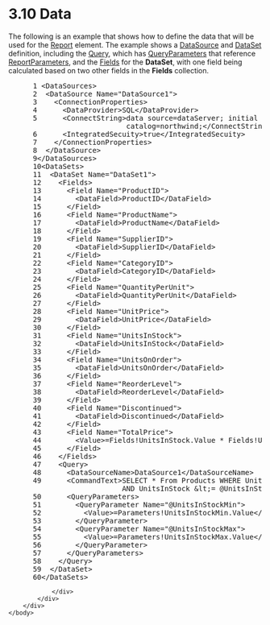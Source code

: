 <html dir="LTR" xmlns:mshelp="http://msdn.microsoft.com/mshelp" xmlns:ddue="http://ddue.schemas.microsoft.com/authoring/2003/5" xmlns:xlink="http://www.w3.org/1999/xlink" xmlns:tool="http://www.microsoft.com/tooltip">
    <head>
        <meta http-equiv="Content-Type" content="text/html; CHARSET=utf-8"></meta>
        <meta name="save" content="history"></meta>
        <title>3.10 Data</title>
        <xml>
            <mshelp:toctitle title="3.10 Data"></mshelp:toctitle>
            <mshelp:rltitle title="[MS-RDL]: Data"></mshelp:rltitle>
            <mshelp:keyword index="A" term="24732d09-a669-491a-859c-cd81454ba1c9"></mshelp:keyword>
            <mshelp:attr name="DCSext.ContentType" value="open specification"></mshelp:attr>
            <mshelp:attr name="AssetID" value="24732d09-a669-491a-859c-cd81454ba1c9"></mshelp:attr>
            <mshelp:attr name="TopicType" value="kbRef"></mshelp:attr>
            <mshelp:attr name="DCSext.Title" value="[MS-RDL]: Data" />
        </xml>
    </head>
    <body>
        <div id="header">
            <h1 class="heading">3.10 Data</h1>
        </div>
        <div id="mainSection">
            <div id="mainBody">
                <div id="allHistory" class="saveHistory"></div>
                <div id="sectionSection0" class="section" name="collapseableSection">
                    

<p>The following is an example that shows how to define the
data that will be used for the <a href="6bbaafec-020b-406c-b4e7-5e4318b616cb.htm">Report</a> element. The
example shows a <a href="0f098196-d1a1-4668-ac38-70331cc05041.htm">DataSource</a>
and <a href="a14782b0-2e2f-4305-83a3-3de3fd750b6a.htm">DataSet</a> definition,
including the <a href="1d2b1998-e078-435f-8c03-a3d894a9843e.htm">Query</a>,
which has <a href="081969ed-8ea0-44b5-b492-6778820cda0f.htm">QueryParameters</a>
that reference <a href="615fae60-39c0-4770-8735-bdcf6d368031.htm">ReportParameters</a>,
and the <a href="82dd5f5a-227b-4781-8a5e-151924daa37f.htm">Fields</a> for the <b>DataSet</b>,
with one field being calculated based on two other fields in the <b>Fields</b>
collection. </p>

<dl>
<dd>
<div><pre> 1 &lt;DataSources&gt;
 2  &lt;DataSource Name=&quot;DataSource1&quot;&gt;
 3    &lt;ConnectionProperties&gt;
 4      &lt;DataProvider&gt;SQL&lt;/DataProvider&gt;
 5      &lt;ConnectString&gt;data source=dataServer; initial 
                       catalog=northwind;&lt;/ConnectString&gt;
 6      &lt;IntegratedSecuity&gt;true&lt;/IntegratedSecuity&gt;
 7    &lt;/ConnectionProperties&gt;
 8  &lt;/DataSource&gt;
 9&lt;/DataSources&gt;
 10&lt;DataSets&gt;
 11  &lt;DataSet Name=&quot;DataSet1&quot;&gt;
 12    &lt;Fields&gt;
 13      &lt;Field Name=&quot;ProductID&quot;&gt;
 14        &lt;DataField&gt;ProductID&lt;/DataField&gt;
 15      &lt;/Field&gt;
 16      &lt;Field Name=&quot;ProductName&quot;&gt;
 17        &lt;DataField&gt;ProductName&lt;/DataField&gt;
 18      &lt;/Field&gt;
 19      &lt;Field Name=&quot;SupplierID&quot;&gt;
 20        &lt;DataField&gt;SupplierID&lt;/DataField&gt;
 21      &lt;/Field&gt;
 22      &lt;Field Name=&quot;CategoryID&quot;&gt;
 23        &lt;DataField&gt;CategoryID&lt;/DataField&gt;
 24      &lt;/Field&gt;
 25      &lt;Field Name=&quot;QuantityPerUnit&quot;&gt;
 26        &lt;DataField&gt;QuantityPerUnit&lt;/DataField&gt;
 27      &lt;/Field&gt;
 28      &lt;Field Name=&quot;UnitPrice&quot;&gt;
 29        &lt;DataField&gt;UnitPrice&lt;/DataField&gt;
 30      &lt;/Field&gt;
 31      &lt;Field Name=&quot;UnitsInStock&quot;&gt;
 32        &lt;DataField&gt;UnitsInStock&lt;/DataField&gt;
 33      &lt;/Field&gt;
 34      &lt;Field Name=&quot;UnitsOnOrder&quot;&gt;
 35        &lt;DataField&gt;UnitsOnOrder&lt;/DataField&gt;
 36      &lt;/Field&gt;
 37      &lt;Field Name=&quot;ReorderLevel&quot;&gt;
 38        &lt;DataField&gt;ReorderLevel&lt;/DataField&gt;
 39      &lt;/Field&gt;
 40      &lt;Field Name=&quot;Discontinued&quot;&gt;
 41        &lt;DataField&gt;Discontinued&lt;/DataField&gt;
 42      &lt;/Field&gt;
 43      &lt;Field Name=&quot;TotalPrice&quot;&gt;
 44        &lt;Value&gt;=Fields!UnitsInStock.Value * Fields!UnitPrice.Value&lt;/Value&gt;
 45      &lt;/Field&gt;
 46    &lt;/Fields&gt;
 47    &lt;Query&gt;
 48      &lt;DataSourceName&gt;DataSource1&lt;/DataSourceName&gt;
 49      &lt;CommandText&gt;SELECT * From Products WHERE UnitsInStock &amp;gt;= @UnitsInStockMin 
                      AND UnitsInStock &amp;lt;= @UnitsInStockMax;&lt;/CommandText&gt;
 50      &lt;QueryParameters&gt;
 51        &lt;QueryParameter Name=&quot;@UnitsInStockMin&quot;&gt;
 52          &lt;Value&gt;=Parameters!UnitsInStockMin.Value&lt;/Value&gt;
 53        &lt;/QueryParameter&gt;
 54        &lt;QueryParameter Name=&quot;@UnitsInStockMax&quot;&gt;
 55          &lt;Value&gt;=Parameters!UnitsInStockMax.Value&lt;/Value&gt;
 56        &lt;/QueryParameter&gt;
 57      &lt;/QueryParameters&gt;
 58    &lt;/Query&gt;
 59  &lt;/DataSet&gt;
 60&lt;/DataSets&gt;
</pre></div>
</dd></dl>


                </div>
            </div>
        </div>
    </body>
</html>